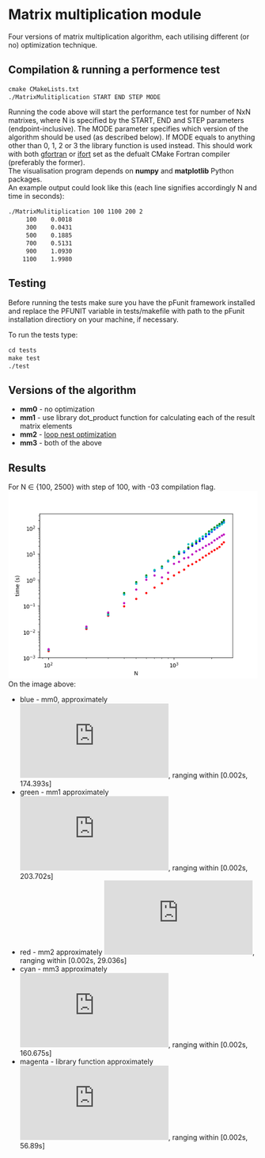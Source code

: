 # Matrix multiplication module
Four versions of matrix multiplication algorithm, each utilising different (or no) optimization technique.

## Compilation & running a performence test
```
cmake CMakeLists.txt
./MatrixMulitiplication START END STEP MODE
```
Running the code above will start the performance test for number of NxN matrixes, where N is specified by the START, END and STEP parameters (endpoint-inclusive). The MODE parameter specifies which version of the algorithm should be used (as described below). If MODE equals to anything other than 0, 1, 2 or 3 the library function is used instead.
This should work with both [gfortran](https://gcc.gnu.org/wiki/GFortran) or [ifort](https://software.intel.com/en-us/fortran-compilers) set as the defualt CMake Fortran compiler (preferably the former).<br />
The visualisation program depends on **numpy** and **matplotlib** Python packages. <br />
An example output could look like this (each line signifies accordingly N and time in seconds):
```
./MatrixMulitiplication 100 1100 200 2
     100    0.0018
     300    0.0431
     500    0.1885
     700    0.5131
     900    1.0930
    1100    1.9980

```

## Testing
Before running the tests make sure you have the pFunit framework installed and replace the PFUNIT variable in tests/makefile with path to the pFunit installation directiory on your machine, if necessary.

To run the tests type:
```
cd tests
make test
./test
```

## Versions of the algorithm
* **mm0** - no optimization
* **mm1** - use library dot_product function for calculating each of the result matrix elements
* **mm2** - [loop nest optimization](https://en.wikipedia.org/wiki/Loop_nest_optimization)
* **mm3** - both of the above

## Results
For N ∈ {100, 2500} with step of 100, with -03 compilation flag.<br />
![all](https://github.com/kasprzyckit/matrix-multiplication-fort/blob/master/results/mm_all.png)
<br />
On the image above:
* blue - mm0, approximately ![equation](https://latex.codecogs.com/gif.latex?y%20%3D%200.052%20e%5E%7B0.00375%20x%7D), ranging within [0.002s, 174.393s]
* green - mm1 approximately ![equation](https://latex.codecogs.com/gif.latex?y%20%3D%200.055%20e%5E%7B0.0038%20x%7D), ranging within [0.002s, 203.702s]
* red - mm2 approximately ![equation](https://latex.codecogs.com/gif.latex?y%20%3D%200.027%20e%5E%7B0.00315%20x%7D), ranging within [0.002s, 29.036s]
* cyan - mm3 approximately ![equation](https://latex.codecogs.com/gif.latex?y%20%3D%200.0562%20e%5E%7B0.00375%20x%7D), ranging within [0.002s, 160.675s]
* magenta - library function approximately ![equation](https://latex.codecogs.com/gif.latex?y%20%3D%200.0461%20e%5E%7B0.00332%20x%7D), ranging within [0.002s, 56.89s]

